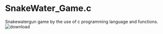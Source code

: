 # SnakeWater_Game.c
Snakewatergun game by the use of c programming language and functions.
![download](https://user-images.githubusercontent.com/68494604/92555391-2c897700-f285-11ea-8b41-e0791a3822ae.png)

